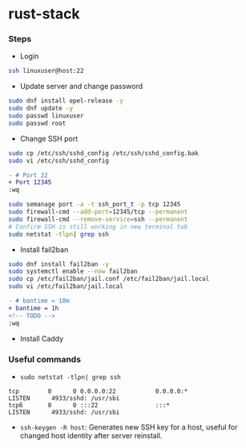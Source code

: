 # rust-stack
### Steps
- Login
```bash
ssh linuxuser@host:22
```
- Update server and change password
```bash
sudo dnf install epel-release -y
sudo dnf update -y
sudo passwd linuxuser
sudo passwd root
```
<!-- TODO -->
- Change SSH port
```bash
sudo cp /etc/ssh/sshd_config /etc/ssh/sshd_config.bak
sudo vi /etc/ssh/sshd_config
```
```diff
- # Port 22
+ Port 12345
:wq
```
```bash
sudo semanage port -a -t ssh_port_t -p tcp 12345
sudo firewall-cmd --add-port=12345/tcp --permanent
sudo firewall-cmd --remove-service=ssh --permanent
# Confirm SSH is still working in new terminal tab
sudo netstat -tlpn| grep ssh
```
- Install fail2ban
```bash
sudo dnf install fail2ban -y
sudo systemctl enable --now fail2ban
sudo cp /etc/fail2ban/jail.conf /etc/fail2ban/jail.local
sudo vi /etc/fail2ban/jail.local
```
```diff
- # bantime = 10m
+ bantime = 1h
<!-- TODO -->
:wq
```
- Install Caddy
<!-- TODO -->


### Useful commands
- `sudo netstat -tlpn| grep ssh`
```
tcp        0      0 0.0.0.0:22           0.0.0.0:*               LISTEN      4933/sshd: /usr/sbi
tcp6       0      0 :::22                :::*                    LISTEN      4933/sshd: /usr/sbi
```
- `ssh-keygen -R host`: Generates new SSH key for a host, useful for changed host identity after server reinstall.
